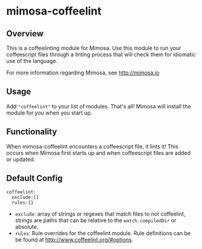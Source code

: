 mimosa-coffeelint
===========
## Overview

This is a coffeelinting module for Mimosa. Use this module to run your coffeescript files through a linting process that will check them for idiomatic use of the language.

For more information regarding Mimosa, see http://mimosa.io

## Usage

Add `"coffeelint"` to your list of modules.  That's all!  Mimosa will install the module for you when you start up.

## Functionality

When mimosa-coffeelint encounters a coffeescript file, it lints it! This occurs when Mimosa first starts up and when coffeescript files are added or updated.

## Default Config

```
coffeelint:
  exclude:[]
  rules:{}
```

* `exclude`: array of strings or regexes that match files to not coffeelint, strings are paths that can be relative to the `watch.compiledDir` or absolute.
* `rules`: Rule overrides for the coffeelint module. Rule definitions can be be found at http://www.coffeelint.org/#options.